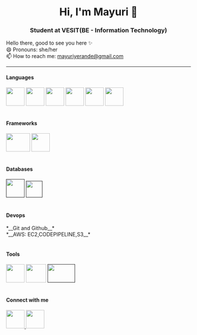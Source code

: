<h1 align="center"> Hi, I'm Mayuri 👋 </h1>
<h3 align="center"> Student at VESIT(BE - Information Technology) </h3>

<!--
**mayuriyerande123/mayuriyerande123** is a ✨ _special_ ✨ repository because its `README.md` (this file) appears on your GitHub profile.

Here are some ideas to get you started:

- 🔭 I’m currently working on ...
- 🌱 I’m currently learning ...
- 👯 I’m looking to collaborate on ...
- 🤔 I’m looking for help with ...
- 💬 Ask me about ...
📫 How to reach me: 
- 😄 Pronouns: ...
- ⚡ Fun fact: ...
-->
Hello there, good to see you here ✨ 
<br>
😄 Pronouns: she/her \
📫 How to reach me: mayuriyerande@gmail.com 


----

<h4> Languages </h4>
<a href="https://www.cprogramming.com/"><img src="https://preview.redd.it/31b2ii8hchi31.jpg?auto=webp&s=309fe75e96212cf42c4120ca5adedaef52c41e01" width="50" height="50"></a>
<a href="https://html.com/"><img src="https://cdn.pixabay.com/photo/2017/08/05/11/16/logo-2582748_960_720.png" width="50" height="50"></a>
<a href="https://getbootstrap.com/"><img src="https://upload.wikimedia.org/wikipedia/commons/thumb/b/b2/Bootstrap_logo.svg/2560px-Bootstrap_logo.svg.png" width="50" height="50"></a>
<a href="https://www.w3schools.com/css/"><img src="https://upload.wikimedia.org/wikipedia/commons/thumb/d/d5/CSS3_logo_and_wordmark.svg/1200px-CSS3_logo_and_wordmark.svg.png" width="50" height="50"></a>
<a href="https://www.w3schools.com/js/"><img src="https://www.freepnglogos.com/uploads/javascript-png/javascript-logo-hq-png-1.png" width="50" height="50"></a>
<a href="https://www.python.org/"><img src="https://upload.wikimedia.org/wikipedia/commons/thumb/c/c3/Python-logo-notext.svg/1200px-Python-logo-notext.svg.png" width="50" height="50"></a>
<br>
<br>
<h4> Frameworks </h4>
<a href="https://www.djangoproject.com/"><img src="https://www.djangoproject.com/m/img/logos/django-logo-positive.png" width="65" height="50"></a>
<a href="https://www.djangoproject.com/"><img src="https://miro.medium.com/v2/resize:fit:438/1*0G5zu7CnXdMT9pGbYUTQLQ.png" height="50"></a>
<br>
<br>
<h4> Databases </h4>
<a href=""><img src="https://upload.wikimedia.org/wikipedia/labs/8/8e/Mysql_logo.png" height="50"></a>
<a href=""><img src="https://upload.wikimedia.org/wikipedia/commons/thumb/3/38/SQLite370.svg/2560px-SQLite370.svg.png" height="45"></a>
<br>
<br>
<h4> Devops </h4>
*__Git and Github__*
<br>
*__AWS: EC2,CODEPIPELINE,S3__*
<br>
<br>
<h4> Tools </h4>
<a href="https://www.canva.com/"><img src="https://cdn-images-1.medium.com/max/1200/1*A6kkoOVJVpXPWewg8axc5w.png" width="50" height="50"></a>
<a href="https://www.tableau.com/"><img src="https://logos-world.net/wp-content/uploads/2021/10/Tableau-Emblem.png" width="55" height="50"></a>
<a href=""><img src="https://logos-world.net/wp-content/uploads/2022/02/Microsoft-Power-BI-Symbol.png" width="75" height="50"></a>
<br>
<br>


<h4> Connect with me</h4>
<a href="https://www.linkedin.com/in/mayuriyerande/"><img src="https://static.vecteezy.com/system/resources/previews/009/097/186/original/blue-color-white-background-linkedin-design-logo-sign-symbol-free-vector.jpg" width="50" height="50">
<a href="https://www.instagram.com/mayuri.yerande/"><img src="https://upload.wikimedia.org/wikipedia/commons/thumb/e/e7/Instagram_logo_2016.svg/2048px-Instagram_logo_2016.svg.png" width="50" height="50"></a>

